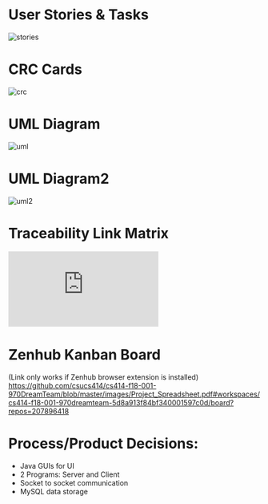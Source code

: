 # User Stories & Tasks
![stories](https://github.com/csucs414/cs414-f18-001-970DreamTeam/blob/master/images/UserStories.jpg)


# CRC Cards
![crc](https://github.com/csucs414/cs414-f18-001-970DreamTeam/blob/master/images/CRCCards.png)

# UML Diagram
![uml](https://github.com/csucs414/cs414-f18-001-970DreamTeam/blob/master/images/projectUML.jpg)

# UML Diagram2
![uml2](https://github.com/csucs414/cs414-f18-001-970DreamTeam/blob/master/images/UML%20Class%20Diagram.jpeg)

# Traceability Link Matrix
![matrix](https://github.com/csucs414/cs414-f18-001-970DreamTeam/blob/master/images/Project_Spreadsheet.pdf)

# Zenhub Kanban Board
(Link only works if Zenhub browser extension is installed)
https://github.com/csucs414/cs414-f18-001-970DreamTeam/blob/master/images/Project_Spreadsheet.pdf#workspaces/cs414-f18-001-970dreamteam-5d8a913f84bf340001597c0d/board?repos=207896418

# Process/Product Decisions:
* Java GUIs for UI
* 2 Programs: Server and Client
* Socket to socket communication
* MySQL data storage

